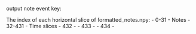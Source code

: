 output note event key:

The index of each horizontal slice of formatted_notes.npy:
    - 0-31
        - Notes
    - 32-431
        - Time slices
    - 432 
        - <sos>
    - 433 
        - <eos>
    - 434
        - <pad>
